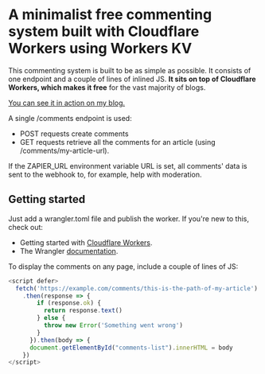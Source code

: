 # A minimalist free commenting system built with Cloudflare Workers using Workers KV

This commenting system is built to be as simple as possible. It consists of one endpoint and a couple of lines of inlined JS. **It sits on top of Cloudflare Workers, which makes it free** for the vast majority of blogs.

[You can see it in action on my blog.](https://antoinefink.com/simple-commenting-system-static-website)

A single /comments endpoint is used:
* POST requests create comments
* GET requests retrieve all the comments for an article (using /comments/my-article-url).


If the ZAPIER_URL environment variable URL is set, all comments' data is sent to the webhook to, for example, help with moderation.

## Getting started

Just add a wrangler.toml file and publish the worker. If you're new to this, check out:
* Getting started with [Cloudflare Workers](https://developers.cloudflare.com/workers/get-started/guide).
* The Wrangler [documentation](https://developers.cloudflare.com/workers/tooling/wrangler).

To display the comments on any page, include a couple of lines of JS:

```js
<script defer>
  fetch('https://example.com/comments/this-is-the-path-of-my-article')
    .then(response => {
        if (response.ok) {
          return response.text()
        } else {
          throw new Error('Something went wrong')
        }
      }).then(body => {
      document.getElementById("comments-list").innerHTML = body
    })
</script>
```